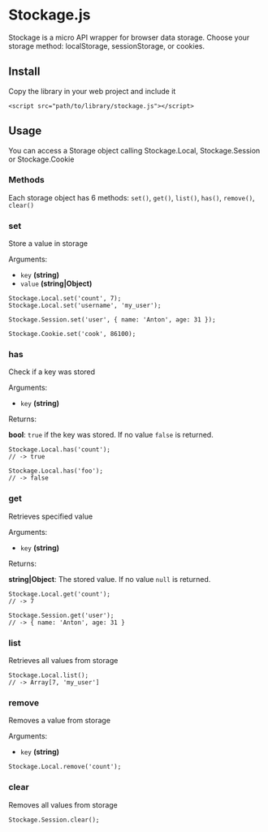 # Stockage.js

Stockage is a micro API wrapper for browser data storage. 
Choose your storage method: localStorage, sessionStorage, or cookies.

## Install

Copy the library in your web project and include it  

```
<script src="path/to/library/stockage.js"></script>
```

## Usage

You can access a Storage object calling Stockage.Local, Stockage.Session or Stockage.Cookie 

### Methods

Each storage object has 6 methods: `set()`, `get()`, `list()`, `has()`, `remove()`, `clear()`

### set

Store a value in storage

Arguments:
 - `key` **(string)**
 - `value` **(string|Object)**

```
Stockage.Local.set('count', 7);
Stockage.Local.set('username', 'my_user');

Stockage.Session.set('user', { name: 'Anton', age: 31 });

Stockage.Cookie.set('cook', 86100);
```

### has

Check if a key was stored

Arguments:
 - `key` **(string)**

Returns:

**bool**: `true` if the key was stored. If no value `false` is returned.

```
Stockage.Local.has('count'); 
// -> true

Stockage.Local.has('foo'); 
// -> false

```

### get

Retrieves specified value

Arguments:
 - `key` **(string)**

Returns:

**string|Object**: The stored value. If no value `null` is returned.

```
Stockage.Local.get('count'); 
// -> 7 

Stockage.Session.get('user'); 
// -> { name: 'Anton', age: 31 }
```

### list

Retrieves all values from storage

```
Stockage.Local.list();
// -> Array[7, 'my_user']
```

### remove

Removes a value from storage

Arguments:
 - `key` **(string)**

```
Stockage.Local.remove('count');
```

### clear

Removes all values from storage

```
Stockage.Session.clear();
```

